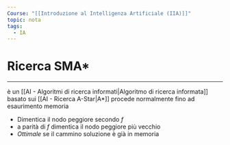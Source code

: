 ```yaml
---
Course: "[[Introduzione al Intelligenza Artificiale (IIA)]]"
topic: nota
tags:
  - IA
---
```


# Ricerca SMA* 
---
è un [[AI - Algoritmi di ricerca informati|Algoritmo di ricerca informata]] basato sui [[AI - Ricerca A-Star|A*]] procede normalmente fino ad esaurimento memoria
- Dimentica il nodo peggiore secondo $f$
- a parità di $f$ dimentica il nodo peggiore più vecchio
- _Ottimale_ se il cammino soluzione è già in memoria
